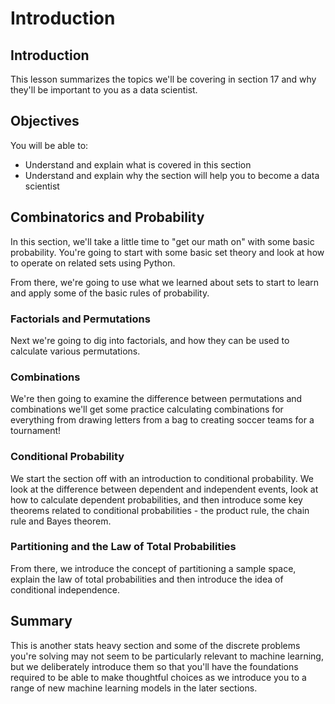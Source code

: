 
# Introduction

## Introduction
This lesson summarizes the topics we'll be covering in section 17 and why they'll be important to you as a data scientist.

## Objectives
You will be able to:
* Understand and explain what is covered in this section
* Understand and explain why the section will help you to become a data scientist

## Combinatorics and Probability

In this section, we'll take a little time to "get our math on" with some basic probability. You're going to start with some basic set theory and look at how to operate on related sets using Python.

From there, we're going to use what we learned about sets to start to learn and apply some of the basic rules of probability.

### Factorials and Permutations

Next we're going to dig into factorials, and how they can be used to calculate various permutations.

### Combinations

We're then going to examine the difference between permutations and combinations we'll get some practice calculating combinations for everything from drawing letters from a bag to creating soccer teams for a tournament!

### Conditional Probability

We start the section off with an introduction to conditional probability. We look at the difference between dependent and independent events, look at how to calculate dependent probabilities, and then introduce some key theorems related to conditional probabilities - the product rule, the chain rule and Bayes theorem.

### Partitioning and the Law of Total Probabilities

From there, we introduce the concept of partitioning a sample space, explain the law of total probabilities and then introduce the idea of conditional independence.


## Summary

This is another stats heavy section and some of the discrete problems you're solving may not seem to be particularly relevant to machine learning, but we deliberately introduce them so that you'll have the foundations required to be able to make thoughtful choices as we introduce you to a range of new machine learning models in the later sections.  


